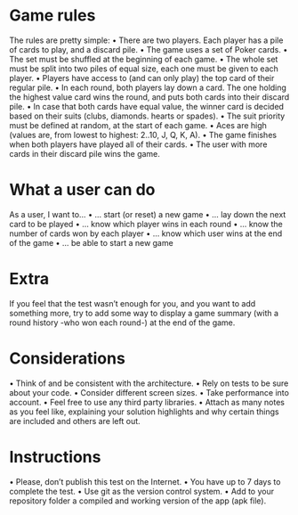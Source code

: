 # Game rules
The rules are pretty simple:
• There are two players. Each player has a pile of cards to play, and a discard pile.
• The game uses a set of Poker cards.
• The set must be shuffled at the beginning of each game.
• The whole set must be split into two piles of equal size, each one must be given to each
player.
• Players have access to (and can only play) the top card of their regular pile.
• In each round, both players lay down a card. The one holding the highest value card wins
the round, and puts both cards into their discard pile.
• In case that both cards have equal value, the winner card is decided based on their suits
(clubs, diamonds. hearts or spades).
• The suit priority must be defined at random, at the start of each game.
• Aces are high (values are, from lowest to highest: 2..10, J, Q, K, A).
• The game finishes when both players have played all of their cards.
• The user with more cards in their discard pile wins the game.

# What a user can do
As a user, I want to…
• … start (or reset) a new game
• … lay down the next card to be played
• … know which player wins in each round
• … know the number of cards won by each player
• … know which user wins at the end of the game
• … be able to start a new game

# Extra
If you feel that the test wasn’t enough for you, and you want to add something more, try to add
some way to display a game summary (with a round history -who won each round-) at the end of
the game.

# Considerations
• Think of and be consistent with the architecture.
• Rely on tests to be sure about your code.
• Consider different screen sizes.
• Take performance into account.
• Feel free to use any third party libraries.
• Attach as many notes as you feel like, explaining your solution highlights and why
certain things are included and others are left out.

# Instructions
• Please, don’t publish this test on the Internet.
• You have up to 7 days to complete the test.
• Use git as the version control system.
• Add to your repository folder a compiled and working version of the app (apk file).
